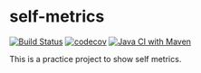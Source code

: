 # self-metrics
[![Build Status](https://travis-ci.com/adityasarma96/self-metrics.svg?branch=main)](https://travis-ci.com/adityasarma96/self-metrics)
[![codecov](https://codecov.io/gh/adityasarma96/self-metrics/branch/main/graph/badge.svg?token=NC6D2GUT5P)](https://codecov.io/gh/adityasarma96/self-metrics)
[![Java CI with Maven](https://github.com/adityasarma96/self-metrics/actions/workflows/maven.yml/badge.svg)](https://github.com/adityasarma96/self-metrics/actions/workflows/maven.yml)

This is a practice project to show self metrics.
